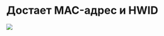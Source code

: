 # Достает MAC-адрес и HWID

<img src="https://sun9-6.userapi.com/impg/OiJRbYYCCfgzTZpqd0kyK2oKH6bKHmiYDjv5dg/sBgDJEeFnSo.jpg?size=284x199&quality=96&sign=4e00b3d2ca82975ff80f9eedc755570c&type=album">
